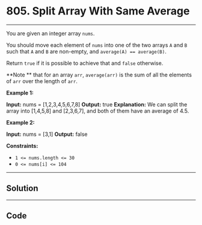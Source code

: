 # 805. Split Array With Same Average

---

You are given an integer array `nums`.

You should move each element of `nums` into one of the two arrays `A` and `B` such that `A` and `B` are non-empty, and `average(A) == average(B)`.

Return `true` if it is possible to achieve that and `false` otherwise.

**Note ** that for an array `arr`, `average(arr)` is the sum of all the elements of `arr` over the length of `arr`.

 

**Example 1:**


**Input:** nums = [1,2,3,4,5,6,7,8]
**Output:** true
**Explanation:** We can split the array into [1,4,5,8] and [2,3,6,7], and both of them have an average of 4.5.


**Example 2:**


**Input:** nums = [3,1]
**Output:** false


 

**Constraints:**

  * `1 <= nums.length <= 30`
  * `0 <= nums[i] <= 104`

---

## Solution



---

## Code
```python


```